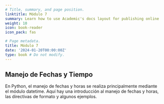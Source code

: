 ```yaml
---
# Title, summary, and page position.
linktitle: Módulo 7
summary: Learn how to use Academic's docs layout for publishing online courses, software documentation, and tutorials.
weight: 10
icon: book-reader
icon_pack: fas

# Page metadata.
title: Módulo 7
date: '2024-01-20T00:00:00Z'
type: book # Do not modify.
---
```


## Manejo de Fechas y Tiempo

En Python, el manejo de fechas y horas se realiza principalmente mediante el módulo datetime. Aquí hay una introducción al manejo de fechas y horas, las directivas de formato y algunos ejemplos.
